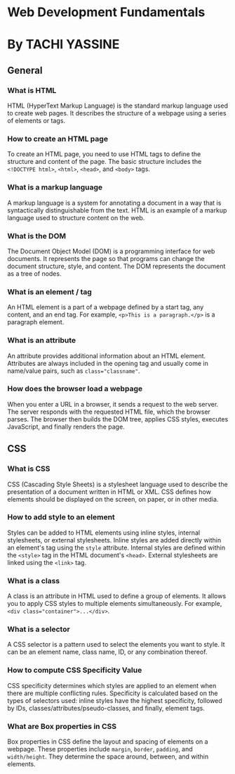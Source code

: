 # Web Development Fundamentals
# By TACHI YASSINE

## General

### What is HTML
HTML (HyperText Markup Language) is the standard markup language used to create web pages. It describes the structure of a webpage using a series of elements or tags.

### How to create an HTML page
To create an HTML page, you need to use HTML tags to define the structure and content of the page. The basic structure includes the `<!DOCTYPE html>`, `<html>`, `<head>`, and `<body>` tags.

### What is a markup language
A markup language is a system for annotating a document in a way that is syntactically distinguishable from the text. HTML is an example of a markup language used to structure content on the web.

### What is the DOM
The Document Object Model (DOM) is a programming interface for web documents. It represents the page so that programs can change the document structure, style, and content. The DOM represents the document as a tree of nodes.

### What is an element / tag
An HTML element is a part of a webpage defined by a start tag, any content, and an end tag. For example, `<p>This is a paragraph.</p>` is a paragraph element.

### What is an attribute
An attribute provides additional information about an HTML element. Attributes are always included in the opening tag and usually come in name/value pairs, such as `class="classname"`.

### How does the browser load a webpage
When you enter a URL in a browser, it sends a request to the web server. The server responds with the requested HTML file, which the browser parses. The browser then builds the DOM tree, applies CSS styles, executes JavaScript, and finally renders the page.

## CSS

### What is CSS
CSS (Cascading Style Sheets) is a stylesheet language used to describe the presentation of a document written in HTML or XML. CSS defines how elements should be displayed on the screen, on paper, or in other media.

### How to add style to an element
Styles can be added to HTML elements using inline styles, internal stylesheets, or external stylesheets. Inline styles are added directly within an element's tag using the `style` attribute. Internal styles are defined within the `<style>` tag in the HTML document's `<head>`. External stylesheets are linked using the `<link>` tag.

### What is a class
A class is an attribute in HTML used to define a group of elements. It allows you to apply CSS styles to multiple elements simultaneously. For example, `<div class="container">...</div>`.

### What is a selector
A CSS selector is a pattern used to select the elements you want to style. It can be an element name, class name, ID, or any combination thereof.

### How to compute CSS Specificity Value
CSS specificity determines which styles are applied to an element when there are multiple conflicting rules. Specificity is calculated based on the types of selectors used: inline styles have the highest specificity, followed by IDs, classes/attributes/pseudo-classes, and finally, element tags.

### What are Box properties in CSS
Box properties in CSS define the layout and spacing of elements on a webpage. These properties include `margin`, `border`, `padding`, and `width/height`. They determine the space around, between, and within elements.
